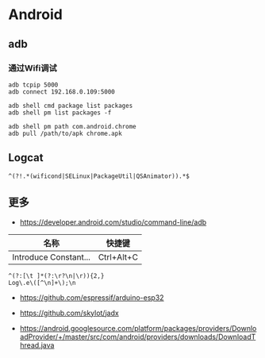 # Android

## adb

### 通过Wifi调试

```
adb tcpip 5000
adb connect 192.168.0.109:5000
```

```
adb shell cmd package list packages
adb shell pm list packages -f

adb shell pm path com.android.chrome
adb pull /path/to/apk chrome.apk
```

## Logcat

```
^(?!.*(wificond|SELinux|PackageUtil|QSAnimator)).*$
```

## 更多

- https://developer.android.com/studio/command-line/adb

|名称|快捷键|
|---|---|
|Introduce Constant...|Ctrl+Alt+C|

```
^(?:[\t ]*(?:\r?\n|\r)){2,}
Log\.e\([^\n]+\);\n
```

- https://github.com/espressif/arduino-esp32
- https://github.com/skylot/jadx

- https://android.googlesource.com/platform/packages/providers/DownloadProvider/+/master/src/com/android/providers/downloads/DownloadThread.java
